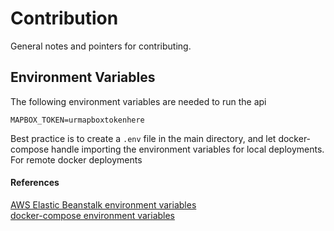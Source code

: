 # Contribution
General notes and pointers for contributing.

## Environment Variables
The following environment variables are needed to run the api
```
MAPBOX_TOKEN=urmapboxtokenhere
```
Best practice is to create a `.env` file in the main directory, and let 
docker-compose handle importing the environment variables for local deployments. 
For remote docker deployments

#### References
[AWS Elastic Beanstalk environment variables](https://docs.aws.amazon.com/elasticbeanstalk/latest/dg/create_deploy_docker.container.console.html#docker-env-cfg.env-variables)  
[docker-compose environment variables](https://docs.docker.com/compose/environment-variables/)  